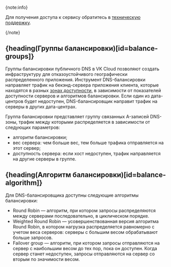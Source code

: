 {note:info}

Для получения доступа к сервису обратитесь в [техническую поддержку](/ru/contacts).

{/note}

## {heading(Группы балансировки)[id=balance-groups]}

Группы балансировки публичного DNS в VK Cloud позволяют создать инфраструктуру для отказоустойчивого географически распределенного приложения. Инструмент DNS-балансировки направляет трафик на бекэнд-сервера приложения клиента, которые находятся в разных [зонах доступности](/ru/start/concepts/architecture#az), в зависимости от показателей доступности серверов и алгоритмов балансировки. Если один из дата-центров будет недоступен, DNS-балансировщик направит трафик на серверы в других дата-центрах.

Группа балансировки представляет группу связанных A-записей DNS-зоны, трафик между которыми распределяется в зависимости от следующих параметров:

- алгоритм балансировки;
- вес сервера: чем больше вес, тем больше трафика отправляется на этот сервер;
- доступность сервера: если хост недоступен, трафик направляется на другие серверы в группе.

## {heading(Алгоритм балансировки)[id=balance-algorithm]}

Для DNS-балансировщика доступны следующие алгоритмы балансировки:

- Round Robin — алгоритм, при котором запросы распределяются между серверами последовательно, в циклическом порядке. 
- Weighted Round Robin — усовершенствованная версия алгоритма Round Robin, в котором нагрузка распределяется равномерно с учетом веса серверов: серверы с большим весом обрабатывают больше запросов.
- Failover group — алгоритм, при котором запросы отправляются на сервер с наибольшим весом до тех пор, пока он доступен. Когда сервер станет недоступен, запросы отправляются на сервер со вторым по значимости весом.